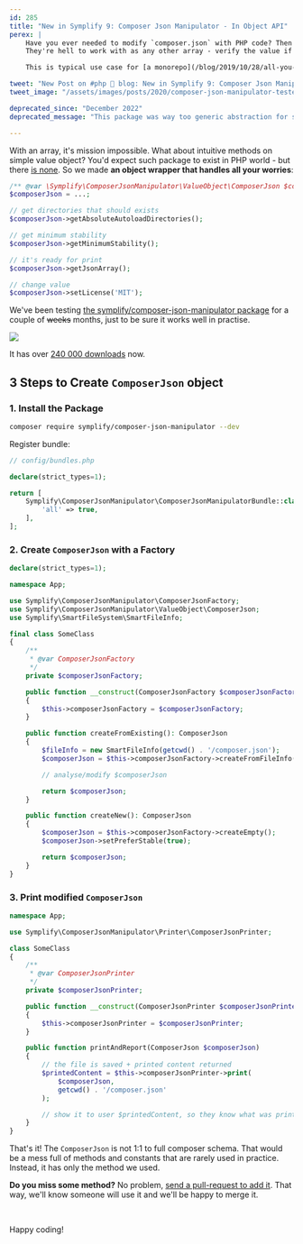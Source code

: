```yaml
---
id: 285
title: "New in Symplify 9: Composer Json Manipulator - In Object API"
perex: |
    Have you ever needed to modify `composer.json` with PHP code? Then you're familiar with `$json['require']['php'] ?? null` structures.
    They're hell to work with as any other array - verify the value if it's null, how deeply nested it is, etc.

    This is typical use case for [a monorepo](/blog/2019/10/28/all-you-always-wanted-to-know-about-monorepo-but-were-afraid-to-ask), where we need to **merge many nested `composer.json` files** into a root `composer.json`.

tweet: "New Post on #php 🐘 blog: New in Symplify 9: Composer Json Manipulator - In Object API"
tweet_image: "/assets/images/posts/2020/composer-json-manipulator-tested.png"

deprecated_since: "December 2022"
deprecated_message: "This package was way too generic abstraction for simple json array. It was not very used either, so I deprecated it. Use simple `json_decode()`/`json_encode()` functions and array access instead."

---
```


With an array, it's mission impossible. What about intuitive methods on simple value object? You'd expect such package to exist in PHP world - but there [is none](https://packagist.org/?query=composer-json). So we made **an object wrapper that handles all your worries**:

```php
/** @var \Symplify\ComposerJsonManipulator\ValueObject\ComposerJson $composerJson */
$composerJson = ...;

// get directories that should exists
$composerJson->getAbsoluteAutoloadDirectories();

// get minimum stability
$composerJson->getMinimumStability();

// it's ready for print
$composerJson->getJsonArray();

// change value
$composerJson->setLicense('MIT');
```

We've been testing [the symplify/composer-json-manipulator package](https://github.com/symplify/composer-json-manipulator) for a couple of ~~weeks~~ months, just to be sure it works well in practise.

<img src="/assets/images/posts/2020/composer-json-manipulator-tested.png" class="img-thumbnail">

It has over [240 000 downloads](https://packagist.org/packages/symplify/composer-json-manipulator/stats) now.

## 3 Steps to Create `ComposerJson` object

### 1. Install the Package

```bash
composer require symplify/composer-json-manipulator --dev
```

Register bundle:

```php
// config/bundles.php

declare(strict_types=1);

return [
    Symplify\ComposerJsonManipulator\ComposerJsonManipulatorBundle::class => [
        'all' => true,
    ],
];
```

### 2. Create `ComposerJson` with a Factory

```php
declare(strict_types=1);

namespace App;

use Symplify\ComposerJsonManipulator\ComposerJsonFactory;
use Symplify\ComposerJsonManipulator\ValueObject\ComposerJson;
use Symplify\SmartFileSystem\SmartFileInfo;

final class SomeClass
{
    /**
     * @var ComposerJsonFactory
     */
    private $composerJsonFactory;

    public function __construct(ComposerJsonFactory $composerJsonFactory)
    {
        $this->composerJsonFactory = $composerJsonFactory;
    }

    public function createFromExisting(): ComposerJson
    {
        $fileInfo = new SmartFileInfo(getcwd() . '/composer.json');
        $composerJson = $this->composerJsonFactory->createFromFileInfo($fileInfo);

        // analyse/modify $composerJson

        return $composerJson;
    }

    public function createNew(): ComposerJson
    {
        $composerJson = $this->composerJsonFactory->createEmpty();
        $composerJson->setPreferStable(true);

        return $composerJson;
    }
}
```

### 3. Print modified `ComposerJson`

```php
namespace App;

use Symplify\ComposerJsonManipulator\Printer\ComposerJsonPrinter;

class SomeClass
{
    /**
     * @var ComposerJsonPrinter
     */
    private $composerJsonPrinter;

    public function __construct(ComposerJsonPrinter $composerJsonPrinter)
    {
        $this->composerJsonPrinter = $composerJsonPrinter;
    }

    public function printAndReport(ComposerJson $composerJson)
    {
        // the file is saved + printed content returned
        $printedContent = $this->composerJsonPrinter->print(
            $composerJson,
            getcwd() . '/composer.json'
        );

        // show it to user $printedContent, so they know what was printed
    }
}
```

That's it! The `ComposerJson` is not 1:1 to full composer schema. That would be a mess full of methods and constants that are rarely used in practice. Instead, it has only the method we used.

**Do you miss some method?** No problem, [send a pull-request to add it](https://github.com/symplify/symplify). That way, we'll know someone will use it and we'll be happy to merge it.

<br>


Happy coding!
